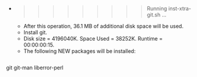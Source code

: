 * >>>>>>>>> Running inst-xtra-git.sh ...
  * After this operation, 36.1 MB of additional disk space will be used.
  * Install git.
  * Disk size = 4196040K. Space Used = 38252K. Runtime = 00:00:00:15.
  * The following NEW packages will be installed:
  ```bash
git git-man liberror-perl
  ```

